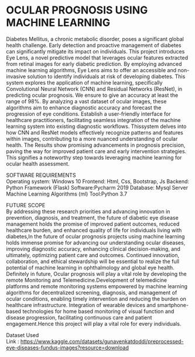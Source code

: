 # OCULAR PROGNOSIS USING MACHINE LEARNING
Diabetes Mellitus, a chronic metabolic disorder, poses a significant global health challenge. Early detection and proactive management of diabetes can significantly mitigate its impact on individuals. This project introduces Eye Lens, a novel predictive model that leverages ocular features extracted from retinal images for early diabetic prediction. By employing advanced machine learning algorithms, Eye Lens aims to offer an accessible and non-invasive solution to identify individuals at risk of developing diabetes. This system explores the application of machine learning, specifically Convolutional Neural Network (CNN) and Residual Networks (ResNet), in predicting ocular prognosis. We ensure to give an accuracy at least the range of 98%. By analyzing a vast dataset of ocular images, these algorithms aim to enhance diagnostic accuracy and forecast the progression of eye conditions. Establish a user-friendly interface for healthcare practitioners, facilitating seamless integration of the machine learning system into existing diagnostic workflows. Thissystem delves into how CNN and ResNet models effectively recognize patterns and features within images, contributing to a more nuanced understanding of ocular health. The Results show promising advancements in prognosis precision, paving the way for improved patient care and early intervention strategies. This signifies a 
noteworthy step towards leveraging machine learning for ocular health assessment.

SOFTWARE REQUIREMENTS <br>
Operating system: Windows 10 
Frontend: Html, Css, Bootstrap, Js 
Backend: Python Framework (Flask) 
Software:Pycharm 2019 
Database: Mysql Server 
Machine Learning Algorithms (ml) 
Tool:Python 3.7

FUTURE SCOPE <br>
By addressing these research priorities and advancing innovation in prevention, diagnosis, and treatment, the future of diabetic eye disease management holds the promise of improved patient outcomes, reduced healthcare burden, and enhanced quality of life for individuals living with diabetes,In the future of ocular prognosis projects using machine learning holds immense promise for advancing our understanding ocular diseases, improving diagnostic accuracy, enhancing clinical decision-making, and ultimately, optimizing patient care and outcomes. Continued innovation, collaboration, and ethical stewardship will be essential to 
realize the full potential of machine learning in ophthalmology and global eye health. Definitely in future, Ocular prognosis will play a vital role by developing the remote Monitoring and Telemedicine.Development of telemedicine platforms and remote monitoring systems empowered by machine learning algorithms for decentralized screening, diagnosis, and management of ocular conditions, enabling 
timely intervention and reducing the burden on healthcare infrastructure. Integration of wearable devices and smartphone-based technologies for home based monitoring of visual function and disease progression, facilitating continuous care and patient engagement.Hence this project will play a vital role for every individuals.

Dataset Used <br>
Link : https://www.kaggle.com/datasets/gunavenkatdoddi/preprocessed-eye-diseases-fundus-images?resource=download
